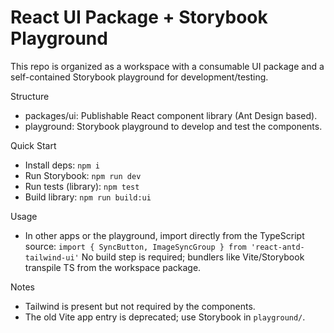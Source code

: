 # React UI Package + Storybook Playground

This repo is organized as a workspace with a consumable UI package and a self-contained Storybook playground for development/testing.

Structure

- packages/ui: Publishable React component library (Ant Design based).
- playground: Storybook playground to develop and test the components.

Quick Start

- Install deps: `npm i`
- Run Storybook: `npm run dev`
- Run tests (library): `npm test`
- Build library: `npm run build:ui`

Usage

- In other apps or the playground, import directly from the TypeScript source:
  `import { SyncButton, ImageSyncGroup } from 'react-antd-tailwind-ui'`
  No build step is required; bundlers like Vite/Storybook transpile TS from the workspace package.

Notes

- Tailwind is present but not required by the components.
- The old Vite app entry is deprecated; use Storybook in `playground/`.
